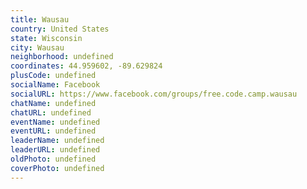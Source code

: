 ```yaml
---
title: Wausau
country: United States
state: Wisconsin
city: Wausau
neighborhood: undefined
coordinates: 44.959602, -89.629824
plusCode: undefined
socialName: Facebook
socialURL: https://www.facebook.com/groups/free.code.camp.wausau
chatName: undefined
chatURL: undefined
eventName: undefined
eventURL: undefined
leaderName: undefined
leaderURL: undefined
oldPhoto: undefined
coverPhoto: undefined
---
```

